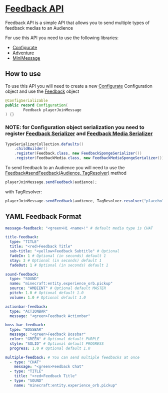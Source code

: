 # [Feedback API](https://github.com/diegonighty/feedback)
Feedback API is a simple API that allows you to send multiple types of feedback medias
to an Audience

For use this API you need to use the following libraries:
* [Configurate](https://github.com/SpongePowered/Configurate)
* [Adventure](https://github.com/KyoriPowered/adventure)
* [MiniMessage](https://docs.advntr.dev/minimessage/api.html)

## How to use
To use this API you will need to create a new [Configurate](https://github.com/SpongePowered/Configurate) Configuration object and
use the [Feedback](https://github.com/diegonighty/feedback/blob/master/src/main/java/com/github/diegonighty/feedback/Feedback.java) object

```java
@ConfigSerializable
public record Configuration(
        Feedback playerJoinMessage
) {}
```

### NOTE: for Configuration object serialization you need to register [Feedback Serializer](https://github.com/diegonighty/feedback/blob/master/src/main/java/com/github/diegonighty/feedback/serializer/FeedbackSpongeSerializer.java) and [Feedback Media Serializer](https://github.com/diegonighty/feedback/blob/master/src/main/java/com/github/diegonighty/feedback/serializer/FeedbackMediaSpongeSerializer.java)
```java
TypeSerializerCollection.defaults()
    .childBuilder()
    .register(Feedback.class, new FeedbackSpongeSerializer())
    .register(FeedbackMedia.class, new FeedbackMediaSpongeSerializer())
```

To send feedback to an Audience you will need to use the [Feedback#sendFeedback(Audience, TagResolver)](https://github.com/diegonighty/feedback/blob/master/src/main/java/com/github/diegonighty/feedback/Feedback.java#L9) method
```java
playerJoinMessage.sendFeedback(audience);
```

with TagResolver:
```java
playerJoinMessage.sendFeedback(audience, TagResolver.resolver("placeholder", Tag.inserting(Component.text("hi!"))));
```

## YAML Feedback Format
```yaml
message-feedback: "<green>Hi <name>!" # default media type is CHAT

title-feedback:
  type: "TITLE"
  title: "<red>Feedback Title"
  sub-title: "<yellow>Feedback Subtitle" # Optional
  fadeIn: 1 # Optional (in seconds) default 1
  stay: 3 # Optional (in seconds) default 1
  fadeOut: 1 # Optional (in seconds) default 1

sound-feedback:
  type: "SOUND"
  name: "minecraft:entity.experience_orb.pickup"
  source: "AMBIENT" # Optional default MASTER
  pitch: 1.0 # Optional default 1.0
  volume: 1.0 # Optional default 1.0

actionbar-feedback:
  type: "ACTIONBAR"
  message: "<green>Feedback Actionbar"

boss-bar-feedback:
  type: "BOSSBAR"
  message: "<green>Feedback Bossbar"
  color: "GREEN" # Optional default PURPLE
  style: "SOLID" # Optional default PROGRESS
  progress: 1.0 # Optional default 1.0

multiple-feedback: # You can send multiple feedbacks at once
  - type: "CHAT"
    message: "<green>Feedback Chat"
  - type: "TITLE"
    title: "<red>Feedback Title"
  - type: "SOUND"
    name: "minecraft:entity.experience_orb.pickup"
```